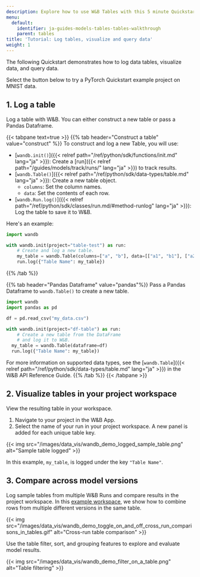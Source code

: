 ```yaml
---
description: Explore how to use W&B Tables with this 5 minute Quickstart.
menu:
  default:
    identifier: ja-guides-models-tables-tables-walkthrough
    parent: tables
title: 'Tutorial: Log tables, visualize and query data'
weight: 1
---
```


The following Quickstart demonstrates how to log data tables, visualize data, and query data.

Select the button below to try a PyTorch Quickstart example project on MNIST data. 

## 1. Log a table
Log a table with W&B. You can either construct a new table or pass a Pandas Dataframe.

{{< tabpane text=true >}}
{{% tab header="Construct a table" value="construct" %}}
To construct and log a new Table, you will use:
- [`wandb.init()`]({{< relref path="/ref/python/sdk/functions/init.md" lang="ja" >}}): Create a [run]({{< relref path="/guides/models/track/runs/" lang="ja" >}}) to track results.
- [`wandb.Table()`]({{< relref path="/ref/python/sdk/data-types/table.md" lang="ja" >}}): Create a new table object.
  - `columns`: Set the column names.
  - `data`: Set the contents of each row.
- [`wandb.Run.log()`]({{< relref path="/ref/python/sdk/classes/run.md/#method-runlog" lang="ja" >}}): Log the table to save it to W&B.

Here's an example:
```python
import wandb

with wandb.init(project="table-test") as run:
    # Create and log a new table.
    my_table = wandb.Table(columns=["a", "b"], data=[["a1", "b1"], ["a2", "b2"]])
    run.log({"Table Name": my_table})
```
{{% /tab %}}

{{% tab header="Pandas Dataframe" value="pandas"%}}
Pass a Pandas Dataframe to `wandb.Table()` to create a new table.

```python
import wandb
import pandas as pd

df = pd.read_csv("my_data.csv")

with wandb.init(project="df-table") as run:
    # Create a new table from the DataFrame
    # and log it to W&B.
  my_table = wandb.Table(dataframe=df)
  run.log({"Table Name": my_table})
```

For more information on supported data types, see the [`wandb.Table`]({{< relref path="/ref/python/sdk/data-types/table.md" lang="ja" >}}) in the W&B API Reference Guide.
{{% /tab %}}
{{< /tabpane >}}


## 2. Visualize tables in your project workspace

View the resulting table in your workspace. 

1. Navigate to your project in the W&B App.
2. Select the name of your run in your project workspace. A new panel is added for each unique table key. 

{{< img src="/images/data_vis/wandb_demo_logged_sample_table.png" alt="Sample table logged" >}}

In this example, `my_table`, is logged under the key `"Table Name"`.

## 3. Compare across model versions

Log sample tables from multiple W&B Runs and compare results in the project workspace. In this [example workspace](https://wandb.ai/carey/table-test?workspace=user-carey), we show how to combine rows from multiple different versions in the same table.

{{< img src="/images/data_vis/wandb_demo_toggle_on_and_off_cross_run_comparisons_in_tables.gif" alt="Cross-run table comparison" >}}

Use the table filter, sort, and grouping features to explore and evaluate model results.

{{< img src="/images/data_vis/wandb_demo_filter_on_a_table.png" alt="Table filtering" >}}